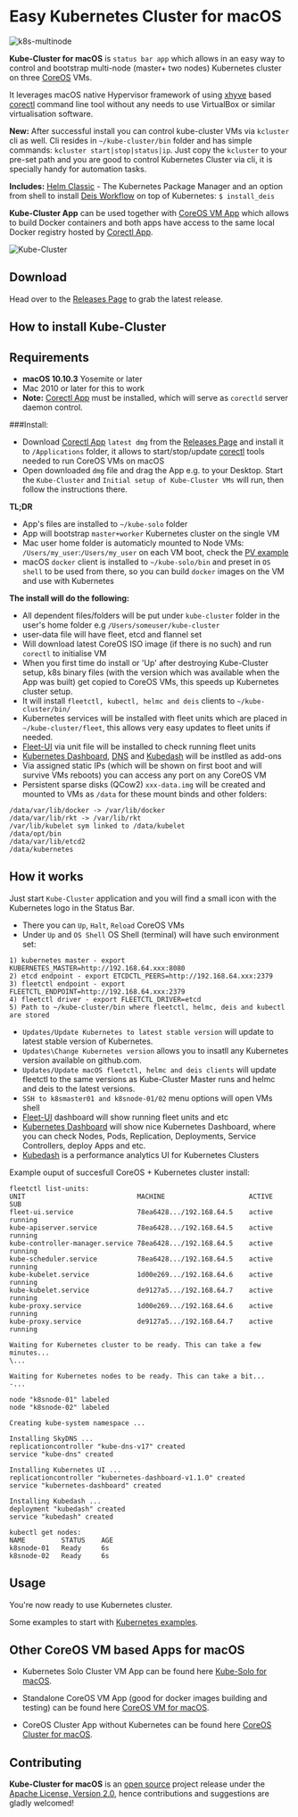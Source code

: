 Easy Kubernetes Cluster for macOS
============================
![k8s-multinode](k8s-multinode.png)

**Kube-Cluster for macOS** is `status bar app` which allows in an easy way to control and bootstrap multi-node (master+ two nodes) Kubernetes cluster on three [CoreOS](https://coreos.com) VMs.

It leverages macOS native Hypervisor framework of using [xhyve](https://github.com/xhyve-xyz/xhyve) based [corectl](https://github.com/TheNewNormal/corectl) command line tool without any needs to use VirtualBox or similar virtualisation software.

**New:** After successful install you can control kube-cluster VMs via `kcluster` cli as well. Cli resides in `~/kube-cluster/bin` folder and has simple commands: `kcluster start|stop|status|ip`. Just copy the `kcluster` to your pre-set path and you are good to control Kubernetes Cluster via cli, it is specially handy for automation tasks.

**Includes:** [Helm Classic](https://helm.sh) - The Kubernetes Package Manager and an option from shell to install [Deis Workflow](https://deis.com) on top of Kubernetes: `$ install_deis`

**Kube-Cluster App** can be used together with [CoreOS VM App](https://github.com/TheNewNormal/coreos-osx) which allows to build Docker containers and both apps have access to the same local Docker registry hosted by [Corectl App](https://github.com/TheNewNormal/corectl.app).

![Kube-Cluster](kube-cluster-osx.png "Kubernetes-Cluster")

Download
--------
Head over to the [Releases Page](https://github.com/TheNewNormal/kube-cluster-osx/releases) to grab the latest release.


How to install Kube-Cluster
----------

**Requirements**
 -----------
  - **macOS 10.10.3** Yosemite or later 
  - Mac 2010 or later for this to work
  - **Note:** [Corectl App](https://github.com/TheNewNormal/corectl.app) must be installed, which will serve as `corectld` server daemon control.


###Install:

- Download [Corectl App](https://github.com/TheNewNormal/corectl.app) `latest dmg` from the [Releases Page](https://github.com/TheNewNormal/corectl.app/releases) and install it to `/Applications` folder, it allows to start/stop/update [corectl](https://github.com/TheNewNormal/corectl) tools needed to run CoreOS VMs on macOS
- Open downloaded `dmg` file and drag the App e.g. to your Desktop. Start the `Kube-Cluster` and `Initial setup of Kube-Cluster VMs` will run, then follow the instructions there.

**TL;DR**

- App's files are installed to `~/kube-solo` folder
- App will bootstrap `master+worker` Kubernetes cluster on the single VM
- Mac user home folder is automaticly mounted to Node VMs: `/Users/my_user`:`/Users/my_user` on each VM boot, check the [PV example](https://github.com/TheNewNormal/kube-cluster-osx/blob/master/examples/pv/nfs-pv-mount-on-pod.md)
- macOS `docker` client is installed to `~/kube-solo/bin` and preset in `OS shell` to be used from there, so you can build `docker` images on the VM and use with Kubernetes


**The install will do the following:**

* All dependent files/folders will be put under `kube-cluster` folder in the user's home folder e.g `/Users/someuser/kube-cluster`
* user-data file will have fleet, etcd and flannel set
* Will download latest CoreOS ISO image (if there is no such) and run `corectl` to initialise VM 
* When you first time do install or 'Up' after destroying Kube-Cluster setup, k8s binary files (with the version which was available when the App was built) get copied to CoreOS VMs, this speeds up Kubernetes cluster setup. 
* It will install `fleetctl, kubectl, helmc and deis` clients to `~/kube-cluster/bin/`
* Kubernetes services will be installed with fleet units which are placed in `~/kube-cluster/fleet`, this allows very easy updates to fleet units if needed.
* [Fleet-UI](http://fleetui.com) via unit file will be installed to check running fleet units
* [Kubernetes Dashboard](http://kubernetes.io/docs/user-guide/ui/), [DNS](https://github.com/kubernetes/kubernetes/blob/release-1.2/cluster/addons/dns/README.md) and [Kubedash](https://github.com/kubernetes/kubedash) will be instlled as add-ons
* Via assigned static IPs (which will be shown on first boot and will survive VMs reboots) you can access any port on any CoreOS VM
* Persistent sparse disks (QCow2) `xxx-data.img` will be created and mounted to VMs as `/data` for these mount binds and other folders:

```
/data/var/lib/docker -> /var/lib/docker
/data/var/lib/rkt -> /var/lib/rkt
/var/lib/kubelet sym linked to /data/kubelet
/data/opt/bin
/data/var/lib/etcd2
/data/kubernetes
``` 

How it works
------------

Just start `Kube-Cluster` application and you will find a small icon with the Kubernetes logo in the Status Bar.

* There you can `Up`, `Halt`, `Reload` CoreOS VMs
* Under `Up` and `OS Shell` OS Shell (terminal) will have such environment set:
````
1) kubernetes master - export KUBERNETES_MASTER=http://192.168.64.xxx:8080
2) etcd endpoint - export ETCDCTL_PEERS=http://192.168.64.xxx:2379
3) fleetctl endpoint - export FLEETCTL_ENDPOINT=http://192.168.64.xxx:2379
4) fleetctl driver - export FLEETCTL_DRIVER=etcd
5) Path to ~/kube-cluster/bin where fleetctl, helmc, deis and kubectl are stored
````

* `Updates/Update Kubernetes to latest stable version` will update to latest stable version of Kubernetes.
* `Updates\Change Kubernetes version` allows you to insatll any Kubernetes version available on github.com.
* `Updates/Update macOS fleetctl, helmc and deis clients` will update fleetctl to the same versions as Kube-Cluster Master runs and helmc and deis to the latest versions.
* `SSH to k8smaster01 and k8snode-01/02` menu options will open VMs shell
* [Fleet-UI](http://fleetui.com) dashboard will show running fleet units and etc
* [Kubernetes Dashboard](http://kubernetes.io/docs/user-guide/ui/) will show nice Kubernetes Dashboard, where you can check Nodes, Pods, Replication, Deployments, Service Controllers, deploy Apps and etc.
* [Kubedash](https://github.com/kubernetes/kubedash) is a performance analytics UI for Kubernetes Clusters


Example ouput of succesfull CoreOS + Kubernetes cluster install:

````
fleetctl list-units:
UNIT							MACHINE						ACTIVE		SUB
fleet-ui.service				78ea6428.../192.168.64.5	active		running
kube-apiserver.service			78ea6428.../192.168.64.5	active		running
kube-controller-manager.service	78ea6428.../192.168.64.5	active		running
kube-scheduler.service			78ea6428.../192.168.64.5	active		running
kube-kubelet.service			1d00e269.../192.168.64.6	active		running
kube-kubelet.service			de9127a5.../192.168.64.7	active		running
kube-proxy.service				1d00e269.../192.168.64.6	active		running
kube-proxy.service				de9127a5.../192.168.64.7	active		running

Waiting for Kubernetes cluster to be ready. This can take a few minutes...
\...

Waiting for Kubernetes nodes to be ready. This can take a bit...
-...

node "k8snode-01" labeled
node "k8snode-02" labeled

Creating kube-system namespace ...

Installing SkyDNS ...
replicationcontroller "kube-dns-v17" created
service "kube-dns" created

Installing Kubernetes UI ...
replicationcontroller "kubernetes-dashboard-v1.1.0" created
service "kubernetes-dashboard" created

Installing Kubedash ...
deployment "kubedash" created
service "kubedash" created

kubectl get nodes:
NAME         STATUS    AGE
k8snode-01   Ready     6s
k8snode-02   Ready     6s
````




Usage
------------

You're now ready to use Kubernetes cluster.

Some examples to start with [Kubernetes examples](http://kubernetes.io/docs/samples/q).

Other CoreOS VM based Apps for macOS
-----------
* Kubernetes Solo Cluster VM App can be found here [Kube-Solo for macOS](https://github.com/TheNewNormal/kube-solo-osx).

* Standalone CoreOS VM App (good for docker images building and testing) can be found here [CoreOS VM for macOS](https://github.com/TheNewNormal/coreos-osx).

* CoreOS Cluster App without Kubernetes can be found here [CoreOS Cluster for macOS](https://github.com/rimusz/coreos-osx-cluster).

## Contributing

**Kube-Cluster for macOS** is an [open source](http://opensource.org/osd) project release under
the [Apache License, Version 2.0](http://opensource.org/licenses/Apache-2.0),
hence contributions and suggestions are gladly welcomed!
